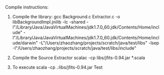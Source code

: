 Compile instructions:
1. Compile the library:
gcc Background.c Extractor.c -o libBackgroundImpl.jnilib -lc -shared -I"/Library/Java/JavaVirtualMachines/jdk1.7.0_60.jdk/Contents/Home/include" -I"/Library/Java/JavaVirtualMachines/jdk1.7.0_60.jdk/Contents/Home/include/darwin" -L"/Users/zhaozhang/projects/scratch/java/test/libs" -lsep -I"/Users/zhaozhang/projects/scratch/java/test/libs/include"

2. Compile the Source Extractor
scalac -cp libs/jfits-0.94.jar *.scala

3. To execute
scala -cp .:libs/jfits-0.94.jar Test
